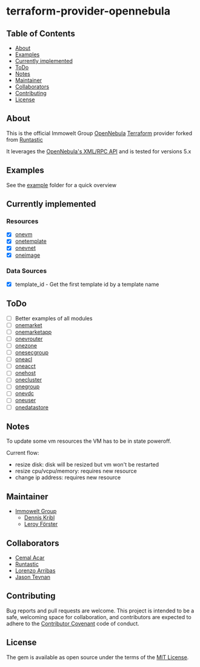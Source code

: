 # terraform-provider-opennebula

## Table of Contents
  * [About](#about)
  * [Examples](#examples)
  * [Currently implemented](#currently-implemented)
  * [ToDo](#todo)
  * [Notes](#notes)
  * [Maintainer](#maintainer)
  * [Collaborators](#collaborators)
  * [Contributing](#contributing)
  * [License](#license)

## About
This is the official Immowelt Group [OpenNebula](https://opennebula.org/) [Terraform](https://www.terraform.io/) provider forked from [Runtastic](https://github.com/runtastic/terraform-provider-opennebula)

It leverages the [OpenNebula's XML/RPC API](https://docs.opennebula.org/5.2/integration/system_interfaces/api.html) and is tested for versions 5.x

## Examples

See the [example](example/) folder for a quick overview 

## Currently implemented  

### Resources
* [X] [onevm](https://docs.opennebula.org/5.2/integration/system_interfaces/api.html#onevm)
* [X] [onetemplate](https://docs.opennebula.org/5.2/integration/system_interfaces/api.html#onetemplate)
* [X] [onevnet](https://docs.opennebula.org/5.2/integration/system_interfaces/api.html#onevnet)
* [X] [oneimage](https://docs.opennebula.org/5.2/integration/system_interfaces/api.html#oneimage)  

### Data Sources  
* [X] template_id - Get the first template id by a template name

## ToDo
* [ ]  Better examples of all modules
* [ ] [onemarket](https://docs.opennebula.org/5.2/integration/system_interfaces/api.html#onemarket)
* [ ] [onemarketapp](https://docs.opennebula.org/5.2/integration/system_interfaces/api.html#onemarketapp)
* [ ] [onevrouter](https://docs.opennebula.org/5.2/integration/system_interfaces/api.html#onevrouter)
* [ ] [onezone](https://docs.opennebula.org/5.2/integration/system_interfaces/api.html#onezone)
* [ ] [onesecgroup](https://docs.opennebula.org/5.2/integration/system_interfaces/api.html#onesecgroup)
* [ ] [oneacl](https://docs.opennebula.org/5.2/integration/system_interfaces/api.html#oneacl)
* [ ] [oneacct](https://docs.opennebula.org/5.2/integration/system_interfaces/api.html#oneacct)
* [ ] [onehost](https://docs.opennebula.org/5.2/integration/system_interfaces/api.html#onehost)
* [ ] [onecluster](https://docs.opennebula.org/5.2/integration/system_interfaces/api.html#onecluster)
* [ ] [onegroup](https://docs.opennebula.org/5.2/integration/system_interfaces/api.html#onegroup)
* [ ] [onevdc](https://docs.opennebula.org/5.2/integration/system_interfaces/api.html#onevdc)
* [ ] [oneuser](https://docs.opennebula.org/5.2/integration/system_interfaces/api.html#oneuser)
* [ ] [onedatastore](https://docs.opennebula.org/5.2/integration/system_interfaces/api.html#onedatastore)

## Notes

To update some vm resources the VM has to be in state poweroff.

Current flow:  
* resize disk: disk will be resized but vm won't be restarted
* resize cpu/vcpu/memory: requires new resource
* change ip address: requires new resource 


## Maintainer

- [Immowelt Group](https://github.com/immoweltgroup)
  - [Dennis Kribl](https://github.com/dkribl)
  - [Leroy Förster](https://github.com/gersilex)
  
## Collaborators

- [Cemal Acar](https://github.com/cacar)
- [Runtastic](https://github.com/runtastic)
- [Lorenzo Arribas](https://github.com/larribas)
- [Jason Tevnan](https://github.com/tnosaj)


## Contributing

Bug reports and pull requests are welcome. This project is
intended to be a safe, welcoming space for collaboration, and contributors are
expected to adhere to the
[Contributor Covenant](http://contributor-covenant.org) code of conduct.

## License

The gem is available as open source under the terms of
the [MIT License](http://opensource.org/licenses/MIT).
